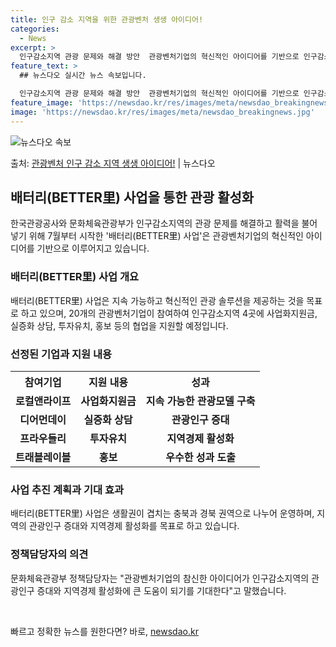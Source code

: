 ```yaml
---
title: 인구 감소 지역을 위한 관광벤처 생생 아이디어!
categories:
  - News
excerpt: >
  인구감소지역 관광 문제와 해결 방안  관광벤처기업의 혁신적인 아이디어를 기반으로 인구감소지역의 관광 문제를 …
feature_text: >
  ## 뉴스다오 실시간 뉴스 속보입니다.

  인구감소지역 관광 문제와 해결 방안  관광벤처기업의 혁신적인 아이디어를 기반으로 인구감소지역의 관광 문제를 …
feature_image: 'https://newsdao.kr/res/images/meta/newsdao_breakingnews.jpg'
image: 'https://newsdao.kr/res/images/meta/newsdao_breakingnews.jpg'
---
```


![뉴스다오 속보](https://newsdao.kr/res/images/meta/newsdao_breakingnews.jpg)

<p>출처: <a href="https://newsdao.kr/4796" rel="dofollow">관광벤처 인구 감소 지역 생생 아이디어!</a> | 뉴스다오</p>

<h2 data-ke-size="size26">배터리(BETTER里) 사업을 통한 관광 활성화</h2>
<p data-ke-size="size16">한국관광공사와 문화체육관광부가 인구감소지역의 관광 문제를 해결하고 활력을 불어넣기 위해 7월부터 시작한 '배터리(BETTER里) 사업'은 관광벤처기업의 혁신적인 아이디어를 기반으로 이루어지고 있습니다. </p>

<h3>배터리(BETTER里) 사업 개요</h3>
<p data-ke-size="size16">배터리(BETTER里) 사업은 지속 가능하고 혁신적인 관광 솔루션을 제공하는 것을 목표로 하고 있으며, 20개의 관광벤처기업이 참여하여 인구감소지역 4곳에 사업화지원금, 실증화 상담, 투자유치, 홍보 등의 협업을 지원할 예정입니다.</p>

<h3>선정된 기업과 지원 내용</h3>
<table>
	<tr>
		<th>참여기업</th>
		<th>지원 내용</th>
		<th>성과</th>
	</tr>
	<tr>
		<td style="text-align: center; height: 17px;"><b>로컬앤라이프</b></td>
		<td style="text-align: center; height: 17px;"><b>사업화지원금</b></td>
		<td style="text-align: center; height: 17px;"><b>지속 가능한 관광모델 구축</b></td>
	</tr>
	<tr>
		<td style="text-align: center; height: 17px;"><b>디어먼데이</b></td>
		<td style="text-align: center; height: 17px;"><b>실증화 상담</b></td>
		<td style="text-align: center; height: 17px;"><b>관광인구 증대</b></td>
	</tr>
	<tr>
		<td style="text-align: center; height: 17px;"><b>프라우들리</b></td>
		<td style="text-align: center; height: 17px;"><b>투자유치</b></td>
		<td style="text-align: center; height: 17px;"><b>지역경제 활성화</b></td>
	</tr>
	<tr>
		<td style="text-align: center; height: 17px;"><b>트래블레이블</b></td>
		<td style="text-align: center; height: 17px;"><b>홍보</b></td>
		<td style="text-align: center; height: 17px;"><b>우수한 성과 도출</b></td>
	</tr>
</table>

<h3>사업 추진 계획과 기대 효과</h3>
<p data-ke-size="size16">배터리(BETTER里) 사업은 생활권이 겹치는 충북과 경북 권역으로 나누어 운영하며, 지역의 관광인구 증대와 지역경제 활성화를 목표로 하고 있습니다.</p>

<h3>정책담당자의 의견</h3>
<p data-ke-size="size16">문화체육관광부 정책담당자는 "관광벤처기업의 참신한 아이디어가 인구감소지역의 관광인구 증대와 지역경제 활성화에 큰 도움이 되기를 기대한다"고 말했습니다.</p>

<p data-ke-size="size16">&nbsp;</p> 

빠르고 정확한 뉴스를 원한다면? 바로, <a href="https://newsdao.kr" rel="dofollow">newsdao.kr</a>


